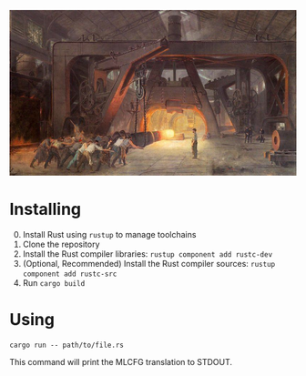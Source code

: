 ![](/static/marteau.jpg)

# Installing

0. Install Rust using `rustup` to manage toolchains
1. Clone the repository
2. Install the Rust compiler libraries: `rustup component add rustc-dev`
3. (Optional, Recommended) Install the Rust compiler sources: `rustup component add rustc-src`
4. Run `cargo build`

# Using


```
cargo run -- path/to/file.rs
```

This command will print the MLCFG translation to STDOUT.
